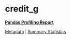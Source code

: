 # credit_g

[**Pandas Profiling Report**](https://epistasislab.github.io/pmlb/profile/credit_g.html)

[Metadata](metadata.yaml) | [Summary Statistics](summary_stats.tsv)

